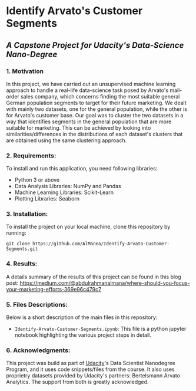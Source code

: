 # Identify Arvato's Customer Segments 
## <i>A Capstone Project for Udacity's Data-Science Nano-Degree</i>
### 1. Motivation
In this project, we have carried out an unsupervised machine learning approach to handle a real-life 
data-science task posed by Arvato's mail-order sales company, which concerns finding the most suitable general 
German population segments to target for their future marketing. We dealt with mainly two datasets, one for the general population,
while the other is for Arvato's customer base. Our goal was to cluster the two datasets in a way that identifies segments 
in the general population that are more suitable for marketing. This can be achieved by looking into similarities/differences in 
the distributions of each dataset's clusters that are obtained using the same clustering approach.

### 2. Requirements:
To install and run this application, you need following libraries:
- Python 3 or above
- Data Analysis Libraries: NumPy and Pandas
- Machine Learning Libraries: Scikit-Learn
- Plotting Libraries: Seaborn

### 3. Installation:
To install the project on your local machine, clone this repository by running:

`git clone https://github.com/AlManea/Identify-Arvato-Customer-Segments.git`

### 4. Results:
A details summary of the results of this project can be found in this blog post:
https://medium.com/@abdulrahmanalmana/where-should-you-focus-your-marketing-efforts-369e96c479c7

### 5. Files Descriptions:
Below is a short description of the main files in this repository:
 - `Identify-Arvato-Customer-Segments.ipynb`: This file is a python jupyter notebook highlighting the various project steps in detail.
 
 ### 6. Acknowledgments:
This project was build as part of <a href=https://www.udacity.com/>Udacity</a>'s Data Scientist Nanodegree Program, and it uses code snippets/files from the course. It also uses proprietry datasets provided by Udacity's partners: Bertelsmann Arvato Analytics. The support from both is greatly acknowledged. 
